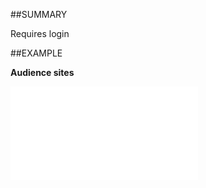 
##SUMMARY

Requires login


##EXAMPLE

**Audience sites**



![](..\..\Examples\vbs\SOSettings.AudienceSites.vbs.txt)

